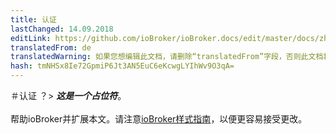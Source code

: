 ```yaml
---
title: 认证
lastChanged: 14.09.2018
editLink: https://github.com/ioBroker/ioBroker.docs/edit/master/docs/zh-cn/config/login.md
translatedFrom: de
translatedWarning: 如果您想编辑此文档，请删除“translatedFrom”字段，否则此文档将再次自动翻译
hash: tmNHSx8Ie72GpmiP6Jt3AN5EuC6eKcwgLYIhWv9O3qA=
---
```

＃认证
？&gt; ***这是一个占位符***。 <br><br>帮助ioBroker并扩展本文。请注意[ioBroker样式指南](community/styleguidedoc)，以便更容易接受更改。